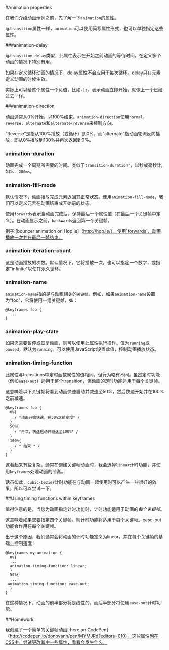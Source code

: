 #Animation properties

在我们介绍动画示例之前，先了解一下`animation`的属性。

与`transition`属性一样，`animation`可以使用简写属性形式，也可以单独指定这些属性。

###animation-delay

与`transition-delay`类似，此属性表示在开始之前动画的等待时间。在定义多个动画的情况下特别有用。

如果在定义循环动画的情况下，delay属性不会应用于每次循环。delay只在元素定义动画的时候生效。

实际上可以给这个属性一个负值，比如`-1s`。表示动画立即开始，就像上一个已经过去一样。

###animation-direction

动画通常从0%开始，以100%结束。`animation-direction`使用`normal`，`reverse`，`alternate`和`alternate-reverse`来控制方向。

“Reverse”是指从100%播放（或循环）到0%，而“alternate”指动画轮流反向播放，即从0%播放到100%并再次返回到0%。

### animation-duration

动画完成一个周期所需要的时间。类似于`transition-duration”`，以秒或毫秒计,如`1s`、`200ms`。

### animation-fill-mode

默认情况下，动画播放完成元素返回其正常状态。使用`animation-fill-mode`，我们可以定义元素在动画结束或开始前的状态。

使用`forwards`表示当动画完成后，保持最后一个属性值（在最后一个关键帧中定义）。在动画显示之前，`backwards`返回第一个关键帧。

例子:[bouncer animation on Hop.ie]（http://hop.ie/）。使用`forwards`，动画播放一次并在最后一帧结束。

### animation-iteration-count

这是动画播放的次数。默认情况下，它将播放一次。也可以指定一个数字，或指定"infinite"以使其永久循环。

### animation-name

`animation-name`指的是与动画相关的`关键帧`。例如，如果`animation-name`设置为“foo”，它将使用一组关键帧，如：

    @keyframes foo {
      ...
    }

### animation-play-state

如果您需要暂停或恢复动画，则可以使用此属性执行操作。值为`running`或`paused`，默认为`running`。可以使用JavaScript设置此值，控制动画播放状态。

### animation-timing-function

此属性与transitions中定时函数属性的值相同，但行为略有不同。虽然定时功能（例如`ease-out`）适用于整个transition，但动画的定时功能适用于每个关键帧。

这意味着以下关键帧将看到动画快速启动并减速至50%，然后快速开始并在100%之前减速。

    @keyframes foo {
      0%{
        / *动画开始快速，在50%之前变慢* /
      }
      50%{
        / *再次，快速启动并减速至100%* /
      }
      100%{
        / * 结束 * /
      }
    }

这看起来有些复杂。通常在创建关键帧动画时，我会选择`linear`计时功能，并使用`keyframes`处理动画的节奏。

话虽如此，`cubic-bezier`计时功能在与动画一起使用时可以产生一些很好的效果，所以可以尝试一下。

##Using timing functions within keyframes

值得注意的是，当您为动画指定计时功能时，计时功能适用于动画的*每个关键帧*。

这意味着如果您要指定四个关键帧，则计时功能将适用于每个关键帧。ease-out功能会作用在每个关键帧。

出于这个原因，我们通常会将动画的计时功能定义为linear，并在每个关键帧的基础上控制速度：

    @keyframes my-animation {
      0%{
      ...
      animation-timing-function: linear;
      }
      50%{
      ...
     animation-timing-function: ease-out;
      }
    }

在这种情况下，动画的前半部分将是线性的，而后半部分将使用`ease-out`计时功能。

##Homework

我创建了一个简单的关键帧动画[ here on CodePen]（http://codepen.io/donovanh/pen/MYMJRd?editors=010）。这些属性列在CSS中。尝试更改其中一些属性，看看会发生什么。